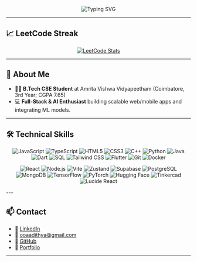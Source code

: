 ﻿
<p align="center">
  <img src="https://readme-typing-svg.herokuapp.com?font=Fira+Code&size=24&pause=1000&color=374151&width=600&lines=Hello+there!+I%27m+Adithya+Monish+Kumar+K.&amp;center=true" alt="Typing SVG"/>
</p>

---

## 📈 LeetCode Streak

<p align="center">
  <a href="https://leetcode.com/Adithya_Monish_Kumar_K/" target="_blank">
    <img src="https://leetcard.jacoblin.cool/Adithya_Monish_Kumar_K?theme=unicorn&ext=activity" alt="LeetCode Stats"/>
  </a>
</p>

---

## 🚀 About Me

- 👨‍🎓 **B.Tech CSE Student** at Amrita Vishwa Vidyapeetham (Coimbatore, 3rd Year; CGPA 7.65)
- 💻 **Full-Stack & AI Enthusiast** building scalable web/mobile apps and integrating ML models.

---

## 🛠️ Technical Skills

<p align="center">
  <img src="https://img.shields.io/badge/JavaScript-F7DF1E?style=for-the-badge&logo=javascript&logoColor=black" alt="JavaScript"/>
  <img src="https://img.shields.io/badge/TypeScript-3178C6?style=for-the-badge&logo=typescript&logoColor=white" alt="TypeScript"/>
  <img src="https://img.shields.io/badge/HTML5-E34F26?style=for-the-badge&logo=html5&logoColor=white" alt="HTML5"/>
  <img src="https://img.shields.io/badge/CSS3-1572B6?style=for-the-badge&logo=css3&logoColor=white" alt="CSS3"/>
  <img src="https://img.shields.io/badge/C%2B%2B-00599C?style=for-the-badge&logo=c%2B%2B&logoColor=white" alt="C++"/>
  <img src="https://img.shields.io/badge/Python-3776AB?style=for-the-badge&logo=python&logoColor=white" alt="Python"/>
  <img src="https://img.shields.io/badge/Java-007396?style=for-the-badge&logo=java&logoColor=white" alt="Java"/>
  <img src="https://img.shields.io/badge/Dart-0175C2?style=for-the-badge&logo=dart&logoColor=white" alt="Dart"/>
  <img src="https://img.shields.io/badge/SQL-4479A1?style=for-the-badge&logo=MySQL&logoColor=white" alt="SQL"/>
  <img src="https://img.shields.io/badge/TailwindCSS-06B6D4?style=for-the-badge&logo=tailwind-css&logoColor=white" alt="Tailwind CSS"/>
  <img src="https://img.shields.io/badge/Flutter-02569B?style=for-the-badge&logo=flutter&logoColor=white" alt="Flutter"/>
  <img src="https://img.shields.io/badge/Git-F05032?style=for-the-badge&logo=git&logoColor=white" alt="Git"/>
  <img src="https://img.shields.io/badge/Docker-2496ED?style=for-the-badge&logo=docker&logoColor=white" alt="Docker"/>
</p>

<p align="center">
  <img src="https://img.shields.io/badge/React-20232A?style=for-the-badge&logo=react&logoColor=61DAFB" alt="React"/>
  <img src="https://img.shields.io/badge/Node.js-339933?style=for-the-badge&logo=node.js&logoColor=white" alt="Node.js"/>
  <img src="https://img.shields.io/badge/Vite-646CFF?style=for-the-badge&logo=vite&logoColor=white" alt="Vite"/>
  <img src="https://img.shields.io/badge/Zustand-000000?style=for-the-badge&logo=zustand&logoColor=white" alt="Zustand"/>
  <img src="https://img.shields.io/badge/Supabase-3ECF8E?style=for-the-badge&logo=supabase&logoColor=white" alt="Supabase"/>
  <img src="https://img.shields.io/badge/PostgreSQL-4169E1?style=for-the-badge&logo=postgresql&logoColor=white" alt="PostgreSQL"/>
  <img src="https://img.shields.io/badge/MongoDB-47A248?style=for-the-badge&logo=mongodb&logoColor=white" alt="MongoDB"/>
  <img src="https://img.shields.io/badge/TensorFlow-FF6F00?style=for-the-badge&logo=tensorflow&logoColor=white" alt="TensorFlow"/>
  <img src="https://img.shields.io/badge/PyTorch-EE4C2C?style=for-the-badge&logo=pytorch&logoColor=white" alt="PyTorch"/>
  <img src="https://img.shields.io/badge/HuggingFace-F99000?style=for-the-badge&logo=huggingface&logoColor=white" alt="Hugging Face"/>
  <img src="https://img.shields.io/badge/Tinkercad-FF9800?style=for-the-badge&logo=tinkercad&logoColor=white" alt="Tinkercad"/>
  <img src="https://img.shields.io/badge/LucideReact-000000?style=for-the-badge&logo=lucide&logoColor=white" alt="Lucide React"/>
</p>
---

## 📫 Contact

- 🔗 [LinkedIn](https://www.linkedin.com/in/adithya-monish-kumar-k/)  
- 📨 ooaadithya@gmail.com  
- 🔗 [GitHub](https://github.com/Adithya-Monish-Kumar-K)
- 🔗 [Portfolio](https://adithyamonishkumarkportfolio.vercel.app/)


---
